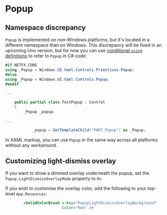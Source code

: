 # Popup

## Namespace discrepancy

`Popup` is implemented on non-Windows platforms, but it's located in a different namespace than on Windows. This discrepancy will be fixed in an upcoming Uno version, but for now you can use [conditional `using` definitions](../platform-specific-csharp.md) to refer to `Popup` in C# code:

```csharp
#if NETFX_CORE
using _Popup = Windows.UI.Xaml.Controls.Primitives.Popup;
#else
using _Popup = Windows.UI.Xaml.Controls.Popup;
#endif

...

    public partial class TestPopup : Control
    {
        _Popup _popup;

...

            _popup = GetTemplateChild("PART_Popup") as _Popup;
```

In XAML markup, you can use `Popup` in the same way across all platforms without any workaround.

## Customizing light-dismiss overlay

If you want to show a dimmed overlay underneath the popup, set the `Popup.LightDismissOverlayMode` property to `On`.

If you wish to customise the overlay color, add the following to your top-level `App.Resources`:
```xml
		<SolidColorBrush x:Key="PopupLightDismissOverlayBackground"
						 Color="Red" />
```